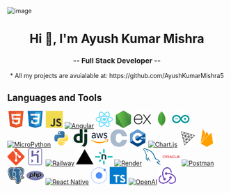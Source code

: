 ![image](https://github.com/user-attachments/assets/ae621354-8278-4a41-a121-327976b37cee)
<div align="center">
  <h1><b>Hi 👋, I'm Ayush Kumar Mishra</b></h1>
</div>
<div align="center">
  <h3>-- Full Stack Developer --</h3>
  * All my projects are avuialable at:  https://github.com/AyushKumarMishra5
</div>


## Languages and Tools
<a href="https://developer.mozilla.org/en-US/docs/Web/HTML"><img src="https://raw.githubusercontent.com/devicons/devicon/master/icons/html5/html5-original.svg" alt="HTML" width="40"/></a>
<a href="https://developer.mozilla.org/en-US/docs/Web/CSS"><img src="https://raw.githubusercontent.com/devicons/devicon/master/icons/css3/css3-original.svg" alt="CSS" width="40"/></a>
<a href="https://developer.mozilla.org/en-US/docs/Web/JavaScript"><img src="https://raw.githubusercontent.com/devicons/devicon/master/icons/javascript/javascript-original.svg" alt="JavaScript" width="40"/></a>
<a href="https://angular.io/"><img src="https://angular.io/assets/images/logos/angular/angular.svg" alt="Angular" width="40"/></a>
<a href="https://reactjs.org/"><img src="https://raw.githubusercontent.com/devicons/devicon/master/icons/react/react-original.svg" alt="React" width="40"/></a>
<a href="https://nodejs.org/"><img src="https://raw.githubusercontent.com/devicons/devicon/master/icons/nodejs/nodejs-original.svg" alt="Node.js" width="40"/></a>
<a href="https://expressjs.com/"><img src="https://raw.githubusercontent.com/devicons/devicon/master/icons/express/express-original.svg" alt="Express" width="40"/></a>
<a href="https://www.mongodb.com/"><img src="https://raw.githubusercontent.com/devicons/devicon/master/icons/mongodb/mongodb-original.svg" alt="MongoDB" width="40"/></a>
<a href="https://www.arduino.cc/"><img src="https://raw.githubusercontent.com/devicons/devicon/master/icons/arduino/arduino-original.svg" alt="Arduino" width="40"/></a>
<a href="https://micropython.org/"><img src="https://cdn.jsdelivr.net/gh/devicons/devicon/icons/python/python-original.svg" alt="MicroPython" width="40"/></a>
<a href="https://www.python.org/"><img src="https://raw.githubusercontent.com/devicons/devicon/master/icons/python/python-original.svg" alt="Python" width="40"/></a>
<a href="https://www.djangoproject.com/"><img src="https://raw.githubusercontent.com/devicons/devicon/master/icons/django/django-plain.svg" alt="Django" width="40"/></a>
<a href="https://aws.amazon.com/"><img src="https://raw.githubusercontent.com/devicons/devicon/master/icons/amazonwebservices/amazonwebservices-original-wordmark.svg" alt="AWS" width="40"/></a>
<a href="https://en.wikipedia.org/wiki/C_(programming_language)"><img src="https://raw.githubusercontent.com/devicons/devicon/master/icons/c/c-original.svg" alt="C" width="40"/></a>
<a href="https://en.wikipedia.org/wiki/C%2B%2B"><img src="https://raw.githubusercontent.com/devicons/devicon/master/icons/cplusplus/cplusplus-original.svg" alt="C++" width="40"/></a>
<a href="https://www.chartjs.org/"><img src="https://www.chartjs.org/media/logo-title.svg" alt="Chart.js" width="40"/></a>
<a href="https://threejs.org/"><img src="https://raw.githubusercontent.com/devicons/devicon/master/icons/threejs/threejs-original.svg" alt="Three.js" width="40"/></a>
<a href="https://firebase.google.com/"><img src="https://raw.githubusercontent.com/devicons/devicon/master/icons/firebase/firebase-plain.svg" alt="Firebase" width="40"/></a>
<a href="https://git-scm.com/"><img src="https://raw.githubusercontent.com/devicons/devicon/master/icons/git/git-original.svg" alt="Git" width="40"/></a>
<a href="https://www.heroku.com/"><img src="https://raw.githubusercontent.com/devicons/devicon/master/icons/heroku/heroku-original.svg" alt="Heroku" width="40"/></a>
<a href="https://railway.app/"><img src="https://avatars.githubusercontent.com/u/78751256?s=200&v=4" alt="Railway" width="40"/></a>
<a href="https://vercel.com/"><img src="https://raw.githubusercontent.com/devicons/devicon/master/icons/vercel/vercel-original.svg" alt="Vercel" width="40"/></a>
<a href="https://www.netlify.com/"><img src="https://raw.githubusercontent.com/devicons/devicon/master/icons/netlify/netlify-original.svg" alt="Netlify" width="40"/></a>
<a href="https://render.com/"><img src="https://www.svgrepo.com/show/414096/render.svg" alt="Render" width="40"/></a>
<a href="https://www.mysql.com/"><img src="https://raw.githubusercontent.com/devicons/devicon/master/icons/mysql/mysql-original.svg" alt="MySQL" width="40"/></a>
<a href="https://www.oracle.com/"><img src="https://raw.githubusercontent.com/devicons/devicon/master/icons/oracle/oracle-original.svg" alt="Oracle" width="40"/></a>
<a href="https://www.postman.com/"><img src="https://www.vectorlogo.zone/logos/getpostman/getpostman-icon.svg" alt="Postman" width="40"/></a>
<a href="https://www.postgresql.org/"><img src="https://raw.githubusercontent.com/devicons/devicon/master/icons/postgresql/postgresql-original.svg" alt="PostgreSQL" width="40"/></a>
<a href="https://www.php.net/"><img src="https://raw.githubusercontent.com/devicons/devicon/master/icons/php/php-original.svg" alt="PHP" width="40"/></a>
<a href="https://reactnative.dev/"><img src="https://reactnative.dev/img/header_logo.svg" alt="React Native" width="40"/></a>
<a href="https://ionicframework.com/"><img src="https://raw.githubusercontent.com/devicons/devicon/master/icons/ionic/ionic-original.svg" alt="Ionic" width="40"/></a>
<a href="https://www.typescriptlang.org/"><img src="https://raw.githubusercontent.com/devicons/devicon/master/icons/typescript/typescript-original.svg" alt="TypeScript" width="40"/></a>
<a href="https://openai.com/"><img src="https://avatars.githubusercontent.com/u/14957082?s=200&v=4" alt="OpenAI" width="40"/></a>
<a href="https://redux.js.org/"><img src="https://raw.githubusercontent.com/devicons/devicon/master/icons/redux/redux-original.svg" alt="Redux" width="40"/></a>

